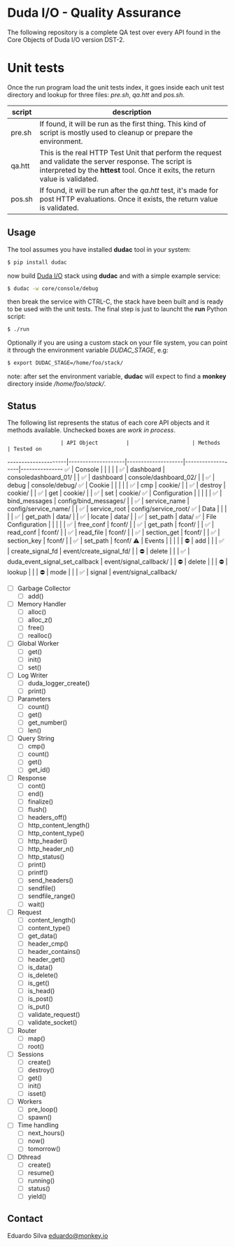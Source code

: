 # Duda I/O - Quality Assurance

The following repository is a complete QA test over every API found in the Core Objects of Duda I/O version DST-2.

# Unit tests

Once the run program load the unit tests index, it goes inside each unit test directory and lookup for three files: _pre.sh_, _qa.htt_ and _pos.sh_.

  script | description
---------|-----------
pre.sh   | If found, it will be run as the first thing. This kind of script is mostly used to cleanup or prepare the environment.
qa.htt   | This is the real HTTP Test Unit that perform the request and validate the server response. The script is interpreted by the __httest__ tool. Once it exits, the return value is validated.
pos.sh   | If found, it will be run after the _qa.htt_ test, it's made for post HTTP evaluations. Once it exists, the return value is validated.

## Usage

The tool assumes you have installed __dudac__ tool in your system:

```bash
$ pip install dudac
```

now build [Duda I/O](http://duda.io) stack using __dudac__ and with a simple example
service:

```bash
$ dudac -w core/console/debug
```

then break the service with CTRL-C, the stack have been built and is ready to be used with
the unit tests. The final step is just to launcht the __run__ Python script:

```bash
$ ./run
```
Optionally if you are using a custom stack on your file system, you can point it through the environment variable _DUDAC\_STAGE_, e.g:

```bash
$ export DUDAC_STAGE=/home/foo/stack/
```

note: after set the environment variable, __dudac__ will expect to find a __monkey__ directory
inside _/home/foo/stack/_.

## Status

The following list represents the status of each core API objects and it methods available. Unchecked boxes are _work in process_.

                     | API Object         |                    | Methods           | Tested on
---------------------|--------------------|--------------------|-------------------|---------------
 :white_check_mark:  | Console            |                    |                   |
                     |                    | :white_check_mark: | dashboard         | consoledashboard_01/
                     |                    | :white_check_mark: | dashboard         | console/dashboard_02/
                     |                    | :white_check_mark: | debug             | console/debug/
 :white_check_mark:  | Cookie             |                    |                   |
                     |                    | :white_check_mark: | cmp               | cookie/
                     |                    | :white_check_mark: | destroy           | cookie/
                     |                    | :white_check_mark: | get               | cookie/
                     |                    | :white_check_mark: | set               | cookie/
 :white_check_mark:  | Configuration      |                    |                   |
                     |                    | :white_check_mark: | bind_messages     | config/bind_messages/
                     |                    | :white_check_mark: | service_name      | config/service_name/
                     |                    | :white_check_mark: | service_root      | config/service_root/
 :white_check_mark:  | Data               |                    |                   |
                     |                    | :white_check_mark: | get_path          | data/
                     |                    | :white_check_mark: | locate            | data/
                     |                    | :white_check_mark: | set_path          | data/
 :white_check_mark:  | File Configuration |                    |                   |
                     |                    | :white_check_mark: | free_conf         | fconf/
                     |                    | :white_check_mark: | get_path          | fconf/
                     |                    | :white_check_mark: | read_conf         | fconf/
                     |                    | :white_check_mark: | read_file         | fconf/
                     |                    | :white_check_mark: | section_get       | fconf/
                     |                    | :white_check_mark: | section_key       | fconf/
                     |                    | :white_check_mark: | set_path          | fconf/
 :warning:           | Events             |                    |                   |
                     |                    | :no_entry:         | add               |
                     |                    | :white_check_mark: | create_signal_fd  | event/create_signal_fd/
                     |                    | :no_entry:         | delete            |
                     |                    | :white_check_mark: | duda_event_signal_set_callback | event/signal_callback/
                     |                    | :no_entry:         | delete            |
                     |                    | :no_entry:         | lookup            |
                     |                    | :no_entry:         | mode              |
                     |                    | :white_check_mark: | signal            | event/signal_callback/



- [ ] Garbage Collector
  - [ ] add()
- [ ] Memory Handler
  - [ ] alloc()
  - [ ] alloc_z()
  - [ ] free()
  - [ ] realloc()
- [ ] Global Worker
  - [ ] get()
  - [ ] init()
  - [ ] set()
- [ ] Log Writer
  - [ ] duda_logger_create()
  - [ ] print()
- [ ] Parameters
  - [ ] count()
  - [ ] get()
  - [ ] get_number()
  - [ ] len()
- [ ] Query String
  - [ ] cmp()
  - [ ] count()
  - [ ] get()
  - [ ] get_id()
- [ ] Response
  - [ ] cont()
  - [ ] end()
  - [ ] finalize()
  - [ ] flush()
  - [ ] headers_off()
  - [ ] http_content_length()
  - [ ] http_content_type()
  - [ ] http_header()
  - [ ] http_header_n()
  - [ ] http_status()
  - [ ] print()
  - [ ] printf()
  - [ ] send_headers()
  - [ ] sendfile()
  - [ ] sendfile_range()
  - [ ] wait()
- [ ] Request
  - [ ] content_length()
  - [ ] content_type()
  - [ ] get_data()
  - [ ] header_cmp()
  - [ ] header_contains()
  - [ ] header_get()
  - [ ] is_data()
  - [ ] is_delete()
  - [ ] is_get()
  - [ ] is_head()
  - [ ] is_post()
  - [ ] is_put()
  - [ ] validate_request()
  - [ ] validate_socket()
- [ ] Router
  - [ ] map()
  - [ ] root()
- [ ] Sessions
  - [ ] create()
  - [ ] destroy()
  - [ ] get()
  - [ ] init()
  - [ ] isset()
- [ ] Workers
  - [ ] pre_loop()
  - [ ] spawn()
- [ ] Time handling
  - [ ] next_hours()
  - [ ] now()
  - [ ] tomorrow()
- [ ] Dthread
  - [ ] create()
  - [ ] resume()
  - [ ] running()
  - [ ] status()
  - [ ] yield()

## Contact

Eduardo Silva <eduardo@monkey.io>
